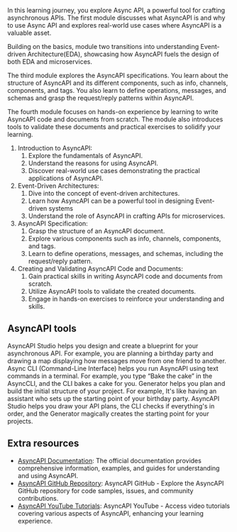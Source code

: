In this learning journey, you explore Async API, a powerful tool for crafting asynchronous APIs. The first module discusses what AsyncAPI is and why to use Async API and explores real-world use cases where AsyncAPI is a valuable asset.

Building on the basics, module two transitions into understanding Event-driven Architecture(EDA), showcasing how AsyncAPI fuels the design of both EDA and microservices.

The third module explores the AsyncAPI specifications. You learn about the structure of AsyncAPI and its different components, such as info, channels, components, and tags. You also learn to define operations, messages, and schemas and grasp the request/reply patterns within AsyncAPI.

The fourth module focuses on hands-on experience by learning to write AsyncAPI code and documents from scratch. The module also introduces tools to validate these documents and practical exercises to solidify your learning.

1. Introduction to AsyncAPI:
   1. Explore the fundamentals of AsyncAPI.
   1. Understand the reasons for using AsyncAPI.
   1. Discover real-world use cases demonstrating the practical applications of AsyncAPI.
1. Event-Driven Architectures:
   1. Dive into the concept of event-driven architectures.
   1. Learn how AsyncAPI can be a powerful tool in designing Event-driven systems
   1. Understand the role of AsyncAPI in crafting APIs for microservices.
1. AsyncAPI Specification:
   1. Grasp the structure of an AsyncAPI document.
   1. Explore various components such as info, channels, components, and tags.
   1. Learn to define operations, messages, and schemas, including the request/reply pattern.
1. Creating and Validating AsyncAPI Code and Documents:
   1. Gain practical skills in writing AsyncAPI code and documents from scratch.
   1. Utilize AsyncAPI tools to validate the created documents.
   1. Engage in hands-on exercises to reinforce your understanding and skills.

## AsyncAPI tools


AsyncAPI Studio helps you design and create a blueprint for your asynchronous API. For example, you are planning a birthday party and drawing a map displaying how messages move from one friend to another.
Async CLI (Command-Line Interface) helps you run AsyncAPI using text commands in a terminal. For example, you type “Bake the cake” in the AsyncCLI, and the CLI bakes a cake for you.
Generator helps you plan and build the initial structure of your project. For example, It's like having an assistant who sets up the starting point of your birthday party.
AsyncAPI Studio helps you draw your API plans, the CLI checks if everything's in order, and the Generator magically creates the starting point for your projects.

## Extra resources

- [AsyncAPI Documentation](https://www.asyncapi.com/docs/): The official documentation provides comprehensive information, examples, and guides for understanding and using AsyncAPI.
- [AsyncAPI GitHub Repository](https://github.com/asyncapi/asyncapi): AsyncAPI GitHub - Explore the AsyncAPI GitHub repository for code samples, issues, and community contributions.
- [AsyncAPI YouTube Tutorials](https://www.youtube.com/c/AsyncAPI): AsyncAPI YouTube - Access video tutorials covering various aspects of AsyncAPI, enhancing your learning experience.
